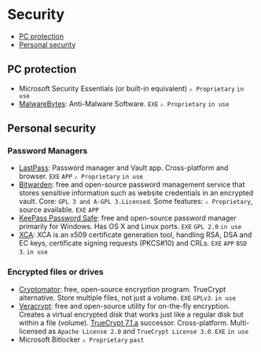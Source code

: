 # Security

- [PC protection](#pc-protection)
- [Personal security](#personal-security)

## PC protection ## 
- Microsoft Security Essentials (or built-in equivalent) `⚠ Proprietary` `in use`
- [MalwareBytes](https://www.malwarebytes.com/): Anti-Malware Software. `EXE` `⚠ Proprietary` `in use`

## Personal security ## 

### Password Managers ####
- [LastPass](https://www.lastpass.com/): Password manager and Vault app. Cross-platform and browser. `EXE` `APP` `⚠ Proprietary` `in use`
- [Bitwarden](https://bitwarden.com/): free and open-source password management service that stores sensitive information such as website credentials in an encrypted vault. Core: `GPL 3 and A-GPL 3.Licensed`. Some features: `⚠ Proprietary`, source available. `EXE` `APP`
- [KeePass Password Safe](https://keepass.info/): free and open-source password manager primarily for Windows. Has OS X and Linux ports. `EXE` `GPL 2.0` `in use`
- [XCA](https://hohnstaedt.de/xca/): XCA is an x509 certificate generation tool, handling RSA, DSA and EC keys, certificate signing requests (PKCS#10) and CRLs. `EXE` `APP` `BSD 3`. `in use`

### Encrypted files or drives ###
- [Cryptomator](https://cryptomator.org/): free, open-source encryption program. TrueCrypt alternative. Store multiple files, not just a volume. `EXE` `GPLv3`. `in use`
- [Veracrypt](https://www.veracrypt.fr/en/Home.html): free and open-source utility for on-the-fly encryption. Creates a virtual encrypted disk that works just like a regular disk but within a file (volume). [TrueCrypt 7.1.a](http://truecrypt.sourceforge.net/) successor. Cross-platform. Multi-licensed as `Apache License 2.0` and `TrueCrypt License 3.0`. `EXE` `in use`
- Microsoft Bitlocker `⚠ Proprietary` `past`


